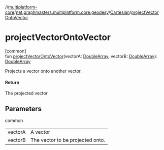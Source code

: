 //[multiplatform-core](../../../index.md)/[net.graphmasters.multiplatform.core.geodesy](../index.md)/[Cartesian](index.md)/[projectVectorOntoVector](project-vector-onto-vector.md)

# projectVectorOntoVector

[common]\
fun [projectVectorOntoVector](project-vector-onto-vector.md)(vectorA: [DoubleArray](https://kotlinlang.org/api/latest/jvm/stdlib/kotlin/-double-array/index.html), vectorB: [DoubleArray](https://kotlinlang.org/api/latest/jvm/stdlib/kotlin/-double-array/index.html)): [DoubleArray](https://kotlinlang.org/api/latest/jvm/stdlib/kotlin/-double-array/index.html)

Projects a vector onto another vector.

#### Return

The projected vector

## Parameters

common

| | |
|---|---|
| vectorA | A vector |
| vectorB | The vector to be projected onto. |
